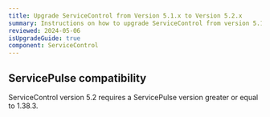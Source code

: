 ```yaml
---
title: Upgrade ServiceControl from Version 5.1.x to Version 5.2.x
summary: Instructions on how to upgrade ServiceControl from version 5.1.x to 5.2.x
reviewed: 2024-05-06
isUpgradeGuide: true
component: ServiceControl
---
```


## ServicePulse compatibility

ServiceControl version 5.2 requires a ServicePulse version greater or equal to 1.38.3.
